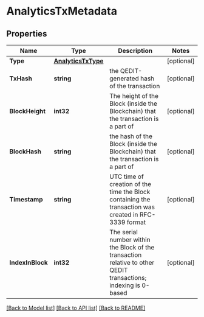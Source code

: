 # AnalyticsTxMetadata

## Properties
Name | Type | Description | Notes
------------ | ------------- | ------------- | -------------
**Type** | [**AnalyticsTxType**](AnalyticsTxType.md) |  | [optional] 
**TxHash** | **string** | the QEDIT-generated hash of the transaction | [optional] 
**BlockHeight** | **int32** | The height of the Block (inside the Blockchain) that the transaction is a part of | [optional] 
**BlockHash** | **string** | the hash of the Block (inside the Blockchain) that the transaction is a part of | [optional] 
**Timestamp** | **string** | UTC time of creation of the time the Block containing the transaction was created in RFC-3339 format | [optional] 
**IndexInBlock** | **int32** | The serial number within the Block of the transaction relative to other QEDIT transactions; indexing is 0-based | [optional] 

[[Back to Model list]](../README.md#documentation-for-models) [[Back to API list]](../README.md#documentation-for-api-endpoints) [[Back to README]](../README.md)


